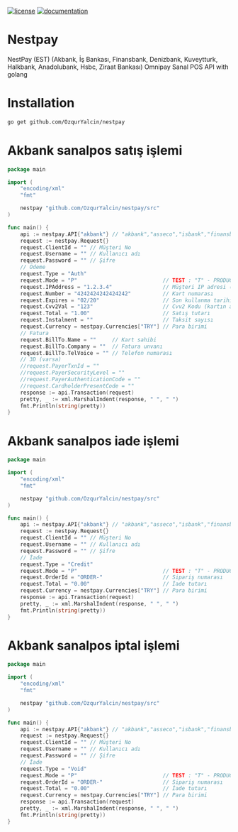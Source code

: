 [![license](https://img.shields.io/:license-mit-blue.svg)](https://github.com/OzqurYalcin/nestpay/blob/master/LICENSE.md)
[![documentation](https://pkg.go.dev/badge/github.com/OzqurYalcin/nestpay)](https://pkg.go.dev/github.com/OzqurYalcin/nestpay/src)

# Nestpay
NestPay (EST) (Akbank, İş Bankası, Finansbank, Denizbank, Kuveytturk, Halkbank, Anadolubank, Hsbc, Ziraat Bankası) Omnipay Sanal POS API with golang

# Installation
```bash
go get github.com/OzqurYalcin/nestpay
```

# Akbank sanalpos satış işlemi
```go
package main

import (
	"encoding/xml"
	"fmt"

	nestpay "github.com/OzqurYalcin/nestpay/src"
)

func main() {
	api := nestpay.API{"akbank"} // "akbank","asseco","isbank","finansbank","denizbank","kuveytturk","halkbank","anadolubank","hsbc","ziraatbank"
	request := nestpay.Request{}
	request.ClientId = "" // Müşteri No
	request.Username = "" // Kullanıcı adı
	request.Password = "" // Şifre
	// Ödeme
	request.Type = "Auth"
	request.Mode = "P"                           // TEST : "T" - PRODUCTION "P"
	request.IPAddress = "1.2.3.4"                // Müşteri IP adresi (zorunlu)
	request.Number = "4242424242424242"          // Kart numarası
	request.Expires = "02/20"                    // Son kullanma tarihi (Ay ve Yılın son 2 hanesi) MM/YY
	request.Cvv2Val = "123"                      // Cvv2 Kodu (kartın arka yüzündeki 3 haneli numara)
	request.Total = "1.00"                       // Satış tutarı
	request.Instalment = ""                      // Taksit sayısı
	request.Currency = nestpay.Currencies["TRY"] // Para birimi
	// Fatura
	request.BillTo.Name = ""     // Kart sahibi
	request.BillTo.Company = ""  // Fatura unvanı
	request.BillTo.TelVoice = "" // Telefon numarası
	// 3D (varsa)
	//request.PayerTxnId = ""
	//request.PayerSecurityLevel = ""
	//request.PayerAuthenticationCode = ""
	//request.CardholderPresentCode = ""
	response := api.Transaction(request)
	pretty, _ := xml.MarshalIndent(response, " ", " ")
	fmt.Println(string(pretty))
}
```

# Akbank sanalpos iade işlemi
```go
package main

import (
	"encoding/xml"
	"fmt"

	nestpay "github.com/OzqurYalcin/nestpay/src"
)

func main() {
	api := nestpay.API{"akbank"} // "akbank","asseco","isbank","finansbank","denizbank","kuveytturk","halkbank","anadolubank","hsbc","ziraatbank"
	request := nestpay.Request{}
	request.ClientId = "" // Müşteri No
	request.Username = "" // Kullanıcı adı
	request.Password = "" // Şifre
	// İade
	request.Type = "Credit"
	request.Mode = "P"                           // TEST : "T" - PRODUCTION "P"
	request.OrderId = "ORDER-"                   // Sipariş numarası
	request.Total = "0.00"                       // İade tutarı
	request.Currency = nestpay.Currencies["TRY"] // Para birimi
	response := api.Transaction(request)
	pretty, _ := xml.MarshalIndent(response, " ", " ")
	fmt.Println(string(pretty))
}
```

# Akbank sanalpos iptal işlemi
```go
package main

import (
	"encoding/xml"
	"fmt"

	nestpay "github.com/OzqurYalcin/nestpay/src"
)

func main() {
	api := nestpay.API{"akbank"} // "akbank","asseco","isbank","finansbank","denizbank","kuveytturk","halkbank","anadolubank","hsbc","ziraatbank"
	request := nestpay.Request{}
	request.ClientId = "" // Müşteri No
	request.Username = "" // Kullanıcı adı
	request.Password = "" // Şifre
	// İade
	request.Type = "Void"
	request.Mode = "P"                           // TEST : "T" - PRODUCTION "P"
	request.OrderId = "ORDER-"                   // Sipariş numarası
	request.Total = "0.00"                       // İade tutarı
	request.Currency = nestpay.Currencies["TRY"] // Para birimi
	response := api.Transaction(request)
	pretty, _ := xml.MarshalIndent(response, " ", " ")
	fmt.Println(string(pretty))
}
```